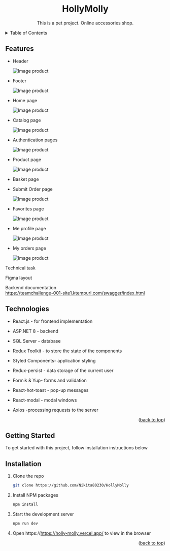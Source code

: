 <a name="readme-top"></a>

  <h1 align="center">HollyMolly</h1>

  <p align="center">
    This is a pet project. Online accessories shop.</p>

<!-- TABLE OF CONTENTS -->
<details>
  <summary>Table of Contents</summary>
  <ul>
    <li><a href="#features">Features</a></li>
    <li><a href="#technologies">Technologies</a></li>
    <li><a href="#getting-started">Getting Started</a></li>
    <li><a href="#installation">Installation</a></li>
                                                        
  </ul>
  </details>
  
 ## Features

<ul>
  <li>
  <p>Header</p>

![Image product]()

  </li>
  <li>
  <p>Footer</p>

![Image product]()

  </li>
  <li>
    <p>Home page</p>
    

![Image product]()

  </li>
  <li>
  <p>Catalog page</p>

![Image product]()

  </li>
   <li>
  <p>Authentication pages</p>
  
![Image product]()
  </li>
   <li>
  <p>Product page</p>
  
![Image product]()
  </li>
  <li>
    <p>Basket page</p>
  </li>
  <li>
    <p>Submit Order page </p>

![Image product]()

  </li>
    <li><p>Favorites page</p>
  
![Image product](./src/assets/img/filtering.png)
  </li>
   <li>
  <p>Me profile page</p>
  
![Image product]()
  </li>
   <li>
  <p>My orders page</p>
  
![Image product]()
  </li>
</ul>

Technical task

Figma layout

Backend documentation  
https://teamchallenge-001-site1.ktempurl.com/swagger/index.html

## Technologies  
<ul>
  <li><p>React.js - for frontend implementation</p></li>
  <li><p>ASP.NET 8 - backend</p></li>
  <li><p>SQL Server - database</p></li>
  <li><p>Redux Toolkit - to store the state of the components</p></li>
  <li><p>Styled Components- application styling</p></li>
  <li><p>Redux-persist - data storage of the current user</p></li>
  <li><p>Formik & Yup- forms and validation</p></li>
  <li><p>React-hot-toast - pop-up messages</p></li>
  <li><p>React-modal - modal windows</p></li>
  <li><p>Axios -processing requests to the server</p></li>
</ul>
<p align="right">(<a href="#readme-top">back to top</a>)</p>

<!-- GETTING STARTED -->

## Getting Started

To get started with this project, follow installation instructions below

## Installation
1. Clone the repo
   ```sh
   git clone https://github.com/Nikita80230/HollyMolly
   ```
2. Install NPM packages
   ```sh
   npm install
   ```
3. Start the development server
   ```sh
   npm run dev
   ```
4. Open https://https://holly-molly.vercel.app/ to view in the browser

<p align="right">(<a href="#readme-top">back to top</a>)</p>
